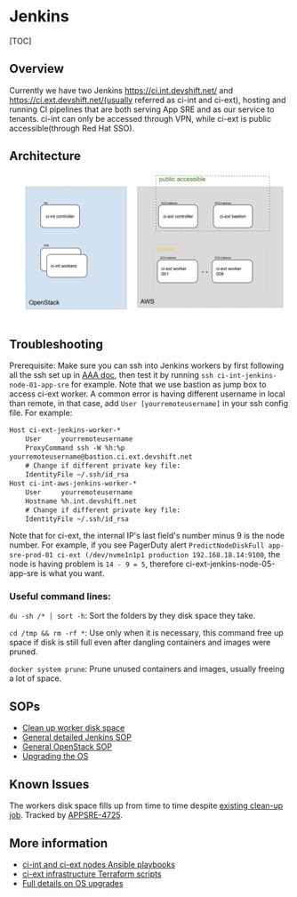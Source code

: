 # Jenkins

[TOC]

## Overview

Currently we have two Jenkins https://ci.int.devshift.net/ and https://ci.ext.devshift.net/(usually referred as ci-int and ci-ext), hosting and running CI pipelines that are both serving App SRE and as our service to tenants. ci-int can only be accessed through VPN, while ci-ext is public accessible(through Red Hat SSO).

## Architecture


![AppSRE Jenkins](img/jenkins.png "App SRE Jenkins Architecture")


## Troubleshooting

Prerequisite: Make sure you can ssh into Jenkins workers by first following all the ssh set up in [AAA doc](https://gitlab.cee.redhat.com/service/app-interface/blob/master/docs/app-sre/AAA.md), then test it by running `ssh ci-int-jenkins-node-01-app-sre` for example. Note that we use bastion as jump box to access ci-ext worker. A common error is having different username in local than remote, in that case, add `User [yourremoteusername]` in your ssh config file. For example:
```
Host ci-ext-jenkins-worker-*
    User     yourremoteusername
    ProxyCommand ssh -W %h:%p yourremoteusername@bastion.ci.ext.devshift.net
    # Change if different private key file:
    IdentityFile ~/.ssh/id_rsa
Host ci-int-aws-jenkins-worker-*
    User     yourremoteusername
    Hostname %h.int.devshift.net
    # Change if different private key file:
    IdentityFile ~/.ssh/id_rsa
```
Note that for ci-ext, the internal IP's last field's number minus 9 is the node number. For example, if you see PagerDuty alert `PredictNodeDiskFull app-sre-prod-01 ci-ext (/dev/nvme1n1p1 production 192.168.18.14:9100`, the node is having problem is `14 - 9 = 5`, therefore ci-ext-jenkins-node-05-app-sre is what you want.


### Useful command lines:

`du -sh /* | sort -h`: Sort the folders by they disk space they take. 

`cd /tmp && rm -rf *`: Use only when it is necessary, this command free up space if disk is still full even after dangling containers and images were pruned.

`docker system prune`: Prune unused containers and images, usually freeing a lot of space.

## SOPs

* [Clean up worker disk space](/docs/app-sre/sop/jenkins-vda-storage.md)
* [General detailed Jenkins SOP](/docs/app-sre/sop/jenkins.md)
* [General OpenStack SOP](/docs/app-sre/sop/openstack-ci-int.md)
* [Upgrading the OS](/docs/app-sre/sop/jenkins-os-upgrade.md)

## Known Issues

The workers disk space fills up from time to time despite [existing clean-up job](https://ci.int.devshift.net/job/jenkins-workers-cleanup/2545/console). Tracked by [APPSRE-4725](https://issues.redhat.com/browse/APPSRE-4725).

## More information

* [ci-int and ci-ext nodes Ansible playbooks](https://gitlab.cee.redhat.com/app-sre/infra/-/tree/master/ansible/playbooks) 
* [ci-ext infrastructure Terraform scripts](https://gitlab.cee.redhat.com/app-sre/infra/-/tree/master/terraform/app-sre/ci.ext) 
* [Full details on OS upgrades](jenkins-os-upgrade.md)
